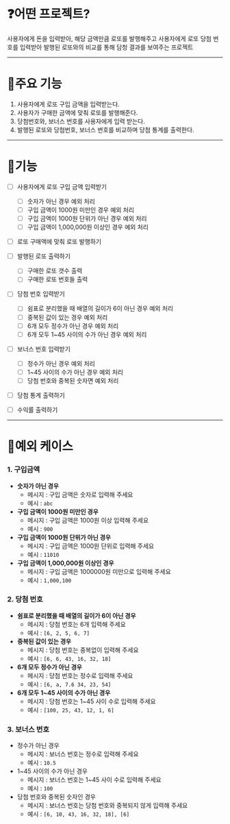 # ❓어떤 프로젝트?

사용자에게 돈을 입력받아, 해당 금액만큼 로또를 발행해주고 사용자에게 로또 당첨 번호를 입력받아 발행된 로또와의 비교를 통해 담청 결과를 보여주는 프로젝트

---

# 🔩주요 기능

1. 사용자에게 로또 구입 금액을 입력받는다.
2. 사용자가 구매한 금액에 맞춰 로또를 발행해준다.
3. 당첨번호와, 보너스 번호를 사용자에게 입력 받는다.
4. 발행된 로또와 당첨번호, 보너스 번호를 비교하며 당첨 통계를 출력한다.

---

# 🔨기능

- [ ] 사용자에게 로또 구입 금액 입력받기

  - [ ] 숫자가 아닌 경우 예외 처리
  - [ ] 구입 금액이 1000원 미만인 경우 예외 처리
  - [ ] 구입 금액이 1000원 단위가 아닌 경우 예외 처리
  - [ ] 구입 금액이 1,000,000원 이상인 경우 예외 처리

- [ ] 로또 구매액에 맞춰 로또 발행하기

- [ ] 발행된 로또 출력하기

  - [ ] 구매한 로또 갯수 출력
  - [ ] 구매한 로또 번호들 출력

- [ ] 당첨 번호 입력받기

  - [ ] 쉼표로 분리했을 때 배열의 길이가 6이 아닌 경우 예외 처리
  - [ ] 중복된 값이 있는 경우 예외 처리
  - [ ] 6개 모두 정수가 아닌 경우 예외 처리
  - [ ] 6개 모두 1~45 사이의 수가 아닌 경우 예외 처리

- [ ] 보너스 번호 입력받기

  - [ ] 정수가 아닌 경우 예외 처리
  - [ ] 1~45 사이의 수가 아닌 경우 예외 처리
  - [ ] 당첨 번호와 중복된 숫자면 예외 처리

- [ ] 당첨 통계 출력하기

- [ ] 수익률 출력하기

---

# 🚨예외 케이스

### 1. 구입금액

- **숫자가 아닌 경우**
  - 메시지 : 구입 금액은 숫자로 입력해 주세요
  - 예시 : `abc`
- **구입 금액이 1000원 미만인 경우**
  - 메시지 : 구입 금액은 1000원 이상 입력해 주세요
  - 예시 : `900`
- **구입 금액이 1000원 단위가 아닌 경우**
  - 메시지 : 구입 금액은 1000원 단위로 입력해 주세요
  - 예시 : `11010`
- **구입 금액이 1,000,000원 이상인 경우**
  - 메시지 : 구입 금액은 1000000원 미만으로 입력해 주세요
  - 예시 : `1,000,100`

### 2. 당첨 번호

- **쉼표로 분리했을 때 배열의 길이가 6이 아닌 경우**
  - 메시지 : 당첨 번호는 6개 입력해 주세요
  - 예시 : `[6, 2, 5, 6, 7]`
- **중복된 값이 있는 경우**
  - 메시지 : 당첨 번호는 중복없이 입력해 주세요
  - 예시 : `[6, 6, 43, 16, 32, 18]`
- **6개 모두 정수가 아닌 경우**
  - 메시지 : 당첨 번호는 정수로 입력해 주세요
  - 예시 : `[6, a, 7.6 34, 23, 54]`
- **6개 모두 1~45 사이의 수가 아닌 경우**
  - 메시지 : 당첨 번호는 1~45 사이 수로 입력해 주세요
  - 예시 : `[100, 25, 43, 12, 1, 6]`

### 3. 보너스 번호

- 정수가 아닌 경우
  - 메시지 : 보너스 번호는 정수로 입력해 주세요
  - 예시 : `10.5`
- 1~45 사이의 수가 아닌 경우
  - 메시지 : 보너스 번호는 1~45 사이 수로 입력해 주세요
  - 예시 : `100`
- 당첨 번호와 중복된 숫자인 경우
  - 메시지 : 보너스 번호는 당첨 번호와 중복되지 않게 입력해 주세요
  - 예시 : `[6, 10, 43, 16, 32, 18], [6]`

